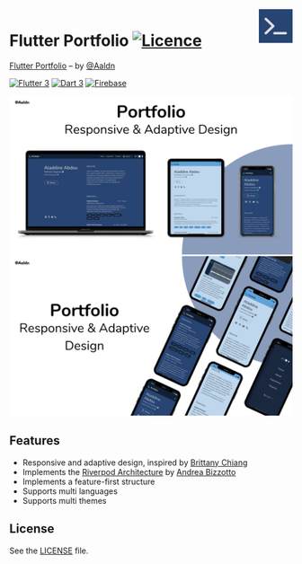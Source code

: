 <img src="assets/images/logo.png" align="right" width="60px"/>

Flutter Portfolio [![Licence](https://img.shields.io/badge/licence-MIT-a51931.svg?style=flat-square)](https://github.com/Aaldn/portfolio/blob/main/LICENSE.md)
==============

[Flutter Portfolio](https://aladdine.dev) – by [@Aaldn](https://github.com/Aaldn)

[![Flutter 3](https://img.shields.io/badge/Flutter-3.10-02569b.svg?style=flat-square&logo=flutter&logoColor=13b9fd)](https://flutter.dev/)
[![Dart 3](https://img.shields.io/badge/Dart-3.0-0175c2.svg?style=flat-square&logo=dart&logoColor=13b9fd)](https://dart.dev/)
[![Firebase](https://img.shields.io/badge/Firebase--ffcc30.svg?style=flat-square&logo=firebase)](https://firebase.google.com/)

<img src="assets/screenshots/mockups-1.png">
<img src="assets/screenshots/mockups-2.png">

## Features

- Responsive and adaptive design, inspired by [Brittany Chiang](https://brittanychiang.com)
- Implements the [Riverpod Architecture](https://codewithandrea.com/articles/flutter-app-architecture-riverpod-introduction/) by [Andrea Bizzotto](https://github.com/bizz84)
- Implements a feature-first structure
- Supports multi languages
- Supports multi themes

## License

See the [LICENSE](https://github.com/Aaldn/portfolio/blob/main/LICENSE.md) file.

